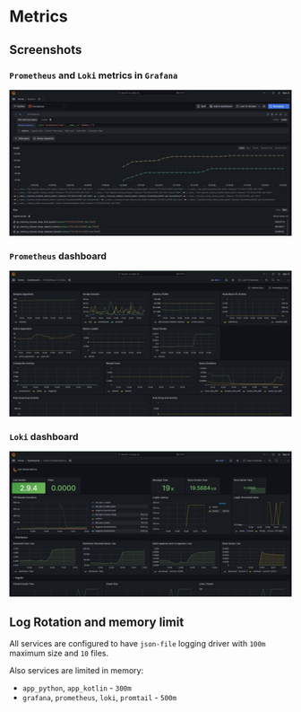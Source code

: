 # Metrics

## Screenshots

### `Prometheus` and `Loki` metrics in `Grafana`

![img.png](imgs/prometheus_loki_metrics.png)

### `Prometheus` dashboard

![img.png](imgs/prometheus_dashboard.png)

### `Loki` dashboard

![img.png](imgs/loki_dashboard.png)

## Log Rotation and memory limit

All services are configured to have `json-file` logging driver with `100m` maximum size and `10` files.

Also services are limited in memory:

- `app_python`, `app_kotlin` - `300m`
- `grafana`, `prometheus`, `loki`, `promtail` - `500m`

